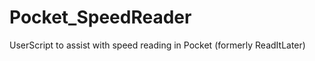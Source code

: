 Pocket_SpeedReader
==================

UserScript to assist with speed reading in Pocket (formerly ReadItLater)
